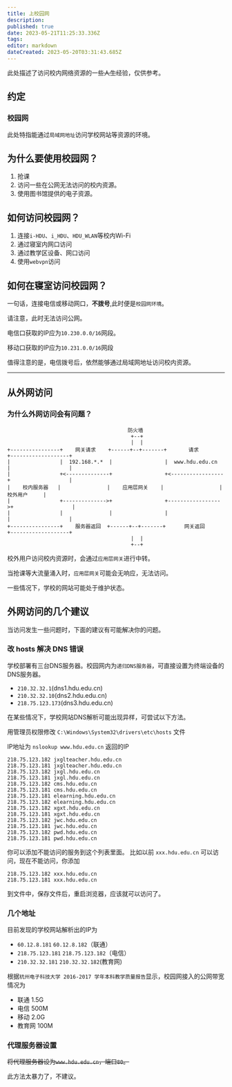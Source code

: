 ```yaml
---
title: 上校园网
description: 
published: true
date: 2023-05-21T11:25:33.336Z
tags: 
editor: markdown
dateCreated: 2023-05-20T03:31:43.685Z
---
```


此处描述了访问校内网络资源的一些~~人生~~经验，仅供参考。

## 约定

### 校园网

此处特指能通过`局域网地址`访问学校网站等资源的环境。

## 为什么要使用校园网？

1. 抢课
1. 访问一些在公网无法访问的校内资源。
1. 使用图书馆提供的电子资源。

## 如何访问校园网？

1. 连接`i-HDU`、`i_HDU`、`HDU_WLAN`等校内Wi-Fi
1. 通过寝室内网口访问
1. 通过教学区设备、网口访问
1. 使用`webvpn`访问

## 如何在寝室访问校园网？

一句话，连接电信或移动网口，**不拨号**,此时便是`校园网环境`。

请注意，此时无法访问公网。

电信口获取的IP应为`10.230.0.0/16`网段。

移动口获取的IP应为`10.231.0.0/16`网段

值得注意的是，电信拨号后，依然能够通过局域网地址访问校内资源。

----------------

## 从外网访问

### 为什么外网访问会有问题？

```
                                       防火墙
                                        +--+
                                        |  |
+----------------+    网关请求    +------+--+-------+       请求       +-------------------+
|                |  192.168.*.*  |                 |  www.hdu.edu.cn  |                   |
|                +<--------------+                 +<-----------------+                   |
|    校内服务器   |               |    应用层网关    |                  |      校外用户     |
|                +-------------->+                 +----------------->+                   |
|                |               |                 |                  |                   |
+----------------+    服务器返回  +------+--+-------+      网关返回     +-------------------+
                                        |  |
                                        +--+
```

校外用户访问校内资源时，会通过`应用层网关`进行中转。

当抢课等大流量涌入时，`应用层网关`可能会无响应，无法访问。

一些情况下，学校的网站可能处于维护状态。

## 外网访问的几个建议

当访问发生一些问题时，下面的建议有可能解决你的问题。

### 改 hosts 解决 DNS 错误

学校部署有三台DNS服务器。校园网内为`递归DNS服务器`，可直接设置为终端设备的DNS服务器。

- `210.32.32.1`(dns1.hdu.edu.cn)
- `210.32.32.10`(dns2.hdu.edu.cn)
- `218.75.123.173`(dns3.hdu.edu.cn)

在某些情况下，学校网站DNS解析可能出现异样，可尝试以下方法。

用管理员权限修改 `C:\Windows\System32\drivers\etc\hosts` 文件

IP地址为 `nslookup www.hdu.edu.cn` 返回的IP

```
218.75.123.182 jxglteacher.hdu.edu.cn
218.75.123.181 jxglteacher.hdu.edu.cn
218.75.123.182 jxgl.hdu.edu.cn
218.75.123.181 jxgl.hdu.edu.cn
218.75.123.182 cms.hdu.edu.cn
218.75.123.181 cms.hdu.edu.cn
218.75.123.181 elearning.hdu.edu.cn
218.75.123.182 elearning.hdu.edu.cn
218.75.123.182 xgxt.hdu.edu.cn
218.75.123.181 xgxt.hdu.edu.cn
218.75.123.182 jwc.hdu.edu.cn
218.75.123.181 jwc.hdu.edu.cn
218.75.123.182 pwd.hdu.edu.cn
218.75.123.181 pwd.hdu.edu.cn
```

你可以添加不能访问的服务到这个列表里面。
比如以前 `xxx.hdu.edu.cn` 可以访问，现在不能访问，你添加

```
218.75.123.182 xxx.hdu.edu.cn
218.75.123.181 xxx.hdu.edu.cn
```

到文件中，保存文件后，重启浏览器，应该就可以访问了。

### 几个地址

目前发现的学校网站解析出的IP为

- `60.12.8.181` `60.12.8.182`（联通）
- `218.75.123.181` `218.75.123.182`（电信）
- `210.32.32.181` `210.32.32.182`(教育网)

根据`杭州电子科技大学 2016-2017 学年本科教学质量报告`显示，校园网接入的公网带宽情况为

- 联通 1.5G
- 电信 500M
- 移动 2.0G
- 教育网 100M

### 代理服务器设置

~~将代理服务器设为`www.hdu.edu.cn`，端口`80`。~~

此方法太暴力了，不建议。